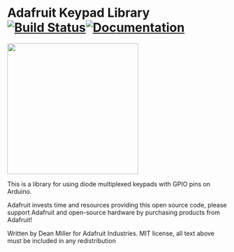 # Adafruit Keypad Library [![Build Status](https://github.com/adafruit/Adafruit_Keypad/workflows/Arduino%20Library%20CI/badge.svg)](https://github.com/adafruit/Adafruit_Keypad/actions)[![Documentation](https://github.com/adafruit/ci-arduino/blob/master/assets/doxygen_badge.svg)](http://adafruit.github.io/Adafruit_Keypad/html/index.html)

<img src="https://cdn-shop.adafruit.com/970x728/4020-04.jpg" height="300"/>

This is a library for using diode multiplexed keypads with GPIO pins on Arduino.

Adafruit invests time and resources providing this open source code, please support Adafruit and open-source hardware by purchasing products from Adafruit!

Written by Dean Miller for Adafruit Industries.
MIT license, all text above must be included in any redistribution
